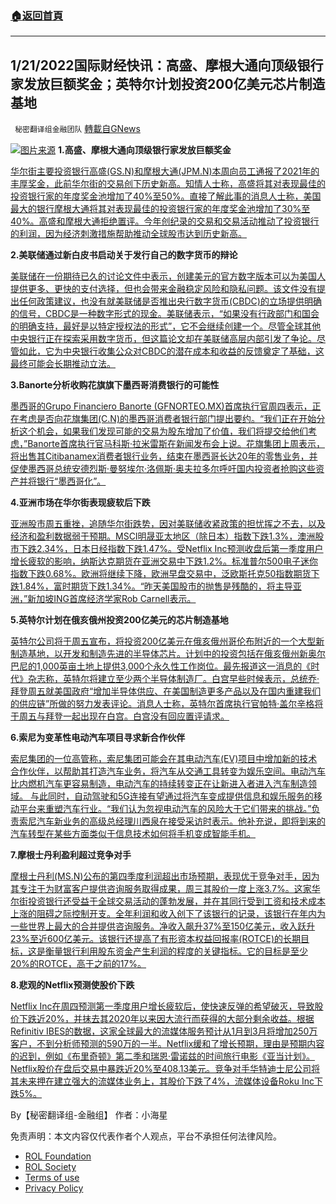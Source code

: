 ###  [:house:返回首頁](https://github.com/ourhimalayas/txt)
---


## 1/21/2022国际财经快讯：高盛、摩根大通向顶级银行家发放巨额奖金；英特尔计划投资200亿美元芯片制造基地
` 秘密翻译组金融团队` [轉載自GNews](https://gnews.org/zh-hans/1890123/)

![](https://assets.gnews.org/wp-content/uploads/2022/01/图片1-130.png)[图片来源](https://www.reuters.com/)
**1.高盛、摩根大通向顶级银行家发放巨额奖金**

[华尔街主要投资银行高盛(GS.N)和摩根大通(JPM.N)本周向员工通报了2021年的丰厚奖金，此前华尔街的交易创下历史新高。知情人士称，高盛将其对表现最佳的投资银行家的年度奖金池增加了40%至50%。直接了解此事的消息人士称，美国最大的银行摩根大通将其对表现最佳的投资银行家的年度奖金池增加了30%至40%。高盛和摩根大通拒绝置评。今年创纪录的交易和交易活动推动了投资银行的利润，因为经济刺激措施帮助推动全球股市达到历史新高。](https://www.reuters.com/business/finance/exclusive-jpmorgan-bonus-pool-investment-bankers-up-30-40-2022-01-20/)

**2.美联储通过新白皮书启动关于发行自己的数字货币的辩论**

[美联储在一份期待已久的讨论文件中表示，创建美元的官方数字版本可以为美国人提供更多、更快的支付选择，但也会带来金融稳定风险和隐私问题。该文件没有提出任何政策建议，也没有就美联储是否推出央行数字货币(CBDC)的立场提供明确的信号，CBDC是一种数字形式的现金。美联储表示，“如果没有行政部门和国会的明确支持，最好是以特定授权法的形式”，它不会继续创建一个。尽管全球其他中央银行正在探索采用数字货币，但这篇论文却在美联储高层内部引发了争论。尽管如此，它为中央银行收集公众对CBDC的潜在成本和收益的反馈奠定了基础，这最终可能会长期推动立法。](https://www.reuters.com/business/fed-lays-out-risks-benefits-cbdc-paper-takes-no-policy-stance-2022-01-20/)

**3.Banorte分析收购花旗旗下墨西哥消费银行的可能性**

[墨西哥的Grupo Financiero Banorte (GFNORTEO.MX)首席执行官周四表示，正在考虑是否向花旗集团(C.N)的墨西哥消费者银行部门提出要约。“我们正在开始分析这个机会，如果我们发现可能的交易为股东增加了价值，我们将提交给他们考虑，”Banorte首席执行官马科斯·拉米雷斯在新闻发布会上说。花旗集团上周表示，将出售其Citibanamex消费者银行业务，结束在墨西哥长达20年的零售业务，并促使墨西哥总统安德烈斯·曼努埃尔·洛佩斯·奥夫拉多尔呼吁国内投资者抢购这些资产并将银行“墨西哥化”。](https://www.reuters.com/business/banorte-analyzing-possible-buy-citis-mexico-consumer-bank-2022-01-20/)

**4.亚洲市场在华尔街表现疲软后下跌**

[亚洲股市周五重挫，追随华尔街跌势，因对美联储收紧政策的担忧挥之不去，以及经济和盈利数据弱于预期。MSCI明晟亚太地区（除日本）指数下跌1.3%，澳洲股市下跌2.34%，日本日经指数下跌1.47%。受Netflix Inc预测收盘后第一季度用户增长疲软的影响，纳斯达克期货在亚洲交易中下跌1.2%。标准普尔500电子迷你指数下跌0.68%。欧洲将继续下降，欧洲早盘交易中，泛欧斯托克50指数期货下跌1.84%，富时期货下跌1.34%。“昨天美国股市的抛售是残酷的，将主导亚洲，”新加坡ING首席经济学家Rob Carnell表示。](https://www.oann.com/asian-markets-fall-after-weak-showing-on-wall-st-oil-tumbles/)

**5.英特尔计划在俄亥俄州投资200亿美元的芯片制造基地**

[英特尔公司将于周五宣布，将投资200亿美元在俄亥俄州哥伦布附近的一个大型新制造基地，以开发和制造先进的半导体芯片。计划中的投资包括在俄亥俄州新奥尔巴尼的1,000英亩土地上提供3,000个永久性工作岗位。最先报道这一消息的《时代》杂志称，英特尔将建立至少两个半导体制造厂。白宫早些时候表示，总统乔·拜登周五就美国政府“增加半导体供应、在美国制造更多产品以及在国内重建我们的供应链”所做的努力发表评论。消息人士称，英特尔首席执行官帕特·盖尔辛格将于周五与拜登一起出现在白宫。白宫没有回应置评请求。](https://www.oann.com/intel-plans-new-chip-manufacturing-site-in-ohio-report/)

**6.索尼为变革性电动汽车项目寻求新合作伙伴**

[索尼集团的一位高管称，索尼集团可能会在其电动汽车(EV)项目中增加新的技术合作伙伴，以帮助其打造汽车业务，将汽车从交通工具转变为娱乐空间。电动汽车比内燃机汽车更容易制造，电动汽车的持续转变正在让新进入者进入汽车制造领域。 与此同时，自动驾驶和5G连接有望通过将汽车变成提供信息和娱乐服务的移动平台来重塑汽车行业。“我们认为忽视电动汽车的风险大于它们带来的挑战。”负责索尼汽车新业务的高级总经理川西泉在接受采访时表示。他补充说，即将到来的汽车转型在某些方面类似于信息技术如何将手机变成智能手机。](https://www.oann.com/sony-looking-to-add-new-partners-to-its-ev-project-executive/)

**7.摩根士丹利盈利超过竞争对手**

[摩根士丹利(MS.N)公布的第四季度利润超出市场预期，表现优于竞争对手，因为其专注于为财富客户提供咨询服务取得成果，周三其股价一度上涨3.7%。这家华尔街投资银行还受益于全球交易活动的蓬勃发展，并在其同行受到工资和技术成本上涨的阻碍之际控制开支。全年利润和收入创下了该银行的记录，该银行在年内为一些世界上最大的合并提供咨询服务。净收入飙升37%至150亿美元，收入跃升23%至近600亿美元。该银行还提高了有形资本权益回报率(ROTCE)的长期目标，这是衡量银行利用股东资金产生利润的程度的关键指标。它的目标是至少20%的ROTCE，高于之前的17%。](https://www.reuters.com/business/finance/morgan-stanley-posts-higher-profit-ma-boom-2022-01-19/)

**8.悲观的Netflix预测使股价下跌**

[Netflix Inc在周四预测第一季度用户增长疲软后，使快速反弹的希望破灭，导致股价下跌近20%，并抹去其2020年以来因大流行而获得的大部分剩余收益。根据Refinitiv IBES的数据，这家全球最大的流媒体服务预计从1月到3月将增加250万客户，不到分析师预测的590万的一半。Netflix缓和了增长预期，理由是预期内容的迟到，例如《布里奇顿》第二季和瑞恩·雷诺兹的时间旅行电影《亚当计划》。Netflix股价在盘后交易中暴跌近20%至408.13美元。竞争对手华特迪士尼公司将其未来押在建立强大的流媒体业务上，其股价下跌了4%，流媒体设备Roku Inc下跌5%。](https://www.oann.com/netflix-misses-subscriber-target-offers-weak-forecast/)

By【秘密翻译组-金融组】
作者：小海星

 

免责声明：本文内容仅代表作者个人观点，平台不承担任何法律风险。

- [ROL Foundation](https://rolfoundation.org/)
- [ROL Society](https://rolsociety.org/)
- [Terms of use](https://gnews.org/terms-of-use-3/)
- [Privacy Policy](https://gnews.org/privacy-policy/)
